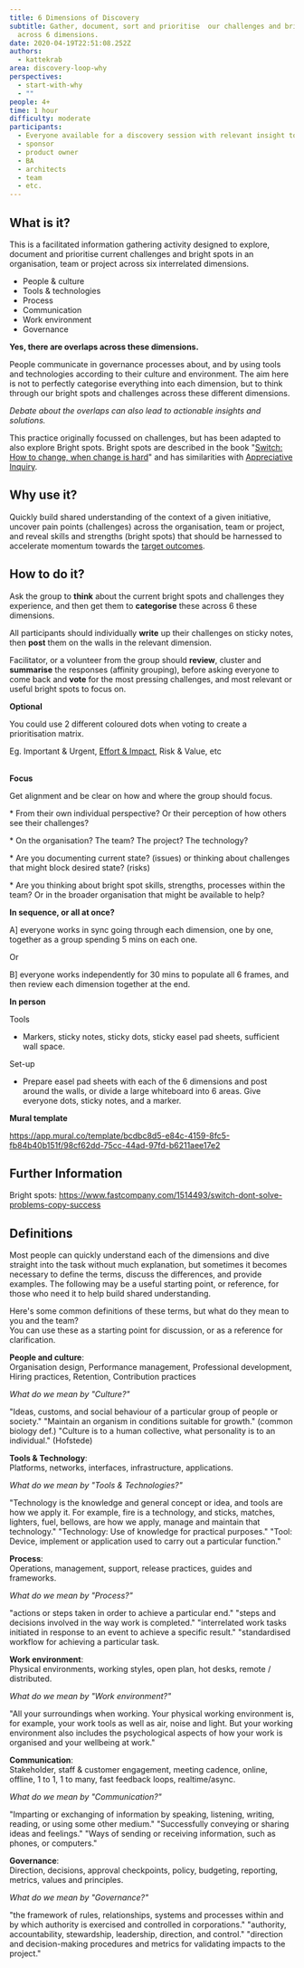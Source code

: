 ```yaml
---
title: 6 Dimensions of Discovery
subtitle: Gather, document, sort and prioritise  our challenges and bright spots
  across 6 dimensions.
date: 2020-04-19T22:51:08.252Z
authors:
  - kattekrab
area: discovery-loop-why
perspectives:
  - start-with-why
  - ""
people: 4+
time: 1 hour
difficulty: moderate
participants:
  - Everyone available for a discovery session with relevant insight to share. eg
  - sponsor
  - product owner
  - BA
  - architects
  - team
  - etc.
---
```

## What is it?

This is a facilitated information gathering activity designed to explore, document and prioritise current challenges and bright spots in an organisation, team or project across six interrelated dimensions.

* People & culture
* Tools & technologies
* Process
* Communication
* Work environment
* Governance

**Yes, there are overlaps across these dimensions.**

People communicate in governance processes about, and by using tools and technologies according to their culture and environment. The aim here is not to perfectly categorise everything into each dimension, but to think through our bright spots and challenges across these different dimensions.

*Debate about the overlaps can also lead to actionable insights and solutions.*

This practice originally focussed on challenges, but has been adapted to also explore Bright spots.  Bright spots are described in the book "[Switch: How to change, when change is hard](https://heathbrothers.com/books/switch/)" and has similarities with [Appreciative Inquiry](https://en.wikipedia.org/wiki/Appreciative_inquiry).

## Why use it?

Quickly build shared understanding of the context of a given initiative, uncover pain points (challenges) across the organisation, team or project, and reveal skills and strengths (bright spots) that should be harnessed to accelerate momentum towards the [target outcomes](https://openpracticelibrary.com/practice/target-outcomes/).

## How to do it?

Ask the group to **think** about the current bright spots and challenges they experience, and then get them to **categorise** these across 6 these dimensions.

All participants should individually **write** up their challenges on sticky notes, then **post** them on the walls in the relevant dimension.

Facilitator, or a volunteer from the group should **review**, cluster and **summarise** the responses (affinity grouping), before asking everyone to come back and **vote** for the most pressing challenges, and most relevant or useful bright spots to focus on.

**Optional**

You could use 2 different coloured dots when voting to create a prioritisation matrix.

Eg. Important & Urgent, [Effort & Impact](https://openpracticelibrary.com/practice/impact-effort-prioritization-matrix/), Risk & Value, etc

**\
Focus**

Get alignment and be clear on how and where the group should focus.

\* From their own individual perspective? Or their perception of how others see their challenges?

\* On the organisation? The team? The project? The technology?

\* Are you documenting current state? (issues) or thinking about challenges that might block desired state? (risks)

\* Are you thinking about bright spot skills, strengths, processes within the team? Or in the broader organisation that might be available to help?

**In sequence, or all at once?**

A] everyone works in sync going through each dimension, one by one, together as a group spending 5 mins on each one.

Or

B] everyone works independently for 30 mins to populate all 6 frames, and then review each dimension together at the end.

**In person**

Tools

* Markers, sticky notes, sticky dots, sticky easel pad sheets, sufficient wall space.

Set-up

* Prepare easel pad sheets with each of the 6 dimensions and post around the walls, or divide a large whiteboard into 6 areas. Give everyone dots, sticky notes, and a marker.

**Mural template**

https://app.mural.co/template/bcdbc8d5-e84c-4159-8fc5-fb84b40b151f/98cf62dd-75cc-44ad-97fd-b6211aee17e2 



## Further Information

Bright spots: <https://www.fastcompany.com/1514493/switch-dont-solve-problems-copy-success> 



## Definitions

Most people can quickly understand each of the dimensions and dive straight into the task without much explanation, but sometimes it becomes necessary to define the terms, discuss the differences, and provide examples. The following may be a useful starting point, or reference, for those who need it to help build shared understanding.

Here's some common definitions of these terms, but what do they mean to you and the team? \
You can use these as a starting point for discussion, or as a reference for clarification.

**People and culture**: \
Organisation design, Performance management, Professional development, Hiring practices, Retention, Contribution practices

*What do we mean by "Culture?"* 

"Ideas, customs, and social behaviour of a particular group of people or society."
"Maintain an organism in conditions suitable for growth." (common biology def.)
"Culture is to a human collective, what personality is to an individual." (Hofstede)

**Tools & Technology**: \
Platforms, networks, interfaces, infrastructure, applications.

*What do we mean by "Tools & Technologies?"* 

"Technology is the knowledge and general concept or idea, and tools are how we apply it.  For example, fire is a technology, and sticks, matches, lighters, fuel, bellows, are how we apply, manage and maintain that technology."
"Technology: Use of knowledge for practical purposes."
"Tool: Device, implement or application used to carry out a particular function."

**Process**: \
Operations, management, support, release practices, guides and frameworks.

*What do we mean by "Process?"* 

"actions or steps taken in order to achieve a particular end."
"steps and decisions involved in the way work is completed."
"interrelated work tasks initiated in response to an event to achieve a specific result."
"standardised workflow for achieving a particular task.

**Work environment**: \
Physical environments, working styles, open plan, hot desks, remote / distributed.

*What do we mean by "Work environment?"* 

"All your surroundings when working. Your physical working environment is, for example, your work tools as well as air, noise and light. But your working environment also includes the psychological aspects of how your work is organised and your wellbeing at work." 

**Communication**: \
Stakeholder, staff & customer engagement, meeting cadence, online, offline, 1 to 1, 1 to many, fast feedback loops, realtime/async.

*What do we mean by "Communication?"* 

"Imparting or exchanging of information by speaking, listening, writing, reading, or using some other medium."
"Successfully conveying or sharing ideas and feelings."
"Ways of sending or receiving information, such as phones, or computers."

**Governance**: \
Direction, decisions, approval checkpoints, policy, budgeting, reporting, metrics, values and principles.

*What do we mean by "Governance?"* 

"the framework of rules, relationships, systems and processes within and by which authority is exercised and controlled in corporations."
"authority, accountability, stewardship, leadership, direction, and control."
"direction and decision-making procedures and metrics for validating impacts to the project."